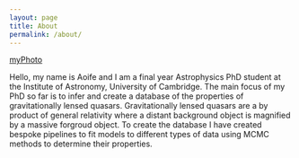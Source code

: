 ```yaml
---
layout: page
title: About
permalink: /about/
---
```

[myPhoto](photo.jpeg)

Hello, my name is Aoife and I am a final year Astrophysics PhD student at the Institute of Astronomy,  University of Cambridge. The main focus of my PhD so far is to infer and create a database of the properties of gravitationally lensed quasars. Gravitationally lensed quasars are a by product of general relativity where a distant background object is magnified by a massive forgroud object. To create the database I have created bespoke pipelines to fit models to different types of data using MCMC methods to determine their properties.


